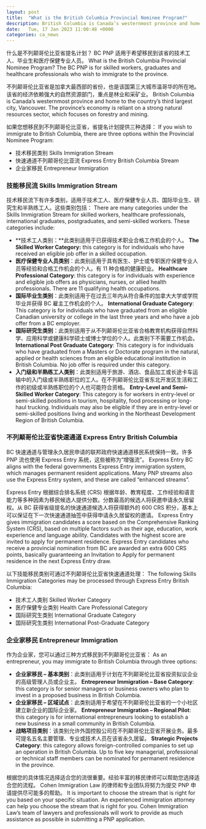 ```yaml
---
layout: post
title:  "What is the British Columbia Provincial Nominee Program?"
description: British Columbia is Canada’s westernmost province and home to the country’s third largest city, Vancouver. The province’s economy is reliant on a strong natural resources sector, which focuses on forestry and mining. Discover if You Are Eligible for Canadian Immigration If you wish to immigrate to British Columbia, there are three options within the Provincial […]
date:   Tue, 17 Jan 2023 11:00:48 +0000
categories: ca_news
---
```


什么是不列颠哥伦比亚省提名计划？ BC PNP 适用于希望移民到该省的技术工人、毕业生和医疗保健专业人员。	What is the British Columbia Provincial Nominee Program? The BC PNP is for skilled workers, graduates and healthcare professionals who wish to immigrate to the province.
	
不列颠哥伦比亚省是加拿大最西部的省份，也是该国第三大城市温哥华的所在地。该省的经济依赖强大的自然资源部门，重点是林业和采矿业。	British Columbia is Canada’s westernmost province and home to the country’s third largest city, Vancouver. The province’s economy is reliant on a strong natural resources sector, which focuses on forestry and mining.
	
如果您想移民到不列颠哥伦比亚省，省提名计划提供三种选择：	If you wish to immigrate to British Columbia, there are three options within the Provincial Nominee Program:
	
* 技术移民类别	  Skills Immigration Stream
* 快速通道不列颠哥伦比亚流	  Express Entry British Columbia Stream
* 企业家移民	  Entrepreneur Immigration
	
### 技能移民流	Skills Immigration Stream
	
技术移民流下有许多类别，适用于技术工人、医疗保健专业人员、国际毕业生、研究生和半熟练工人。这些类别包括：	There are many categories under the Skills Immigration Stream for skilled workers, healthcare professionals, international graduates, postgraduates, and semi-skilled workers. These categories include:
	
* **技术工人类别：**此类别适用于已获得技术职业合格工作机会的个人。	  **The Skilled Worker Category:** this category is for individuals who have received an eligible job offer in a skilled occupation.
* **医疗保健专业人员类别**：此类别适用于具有医生、护士或专职医疗保健专业人员等经验和合格工作机会的个人。有 11 种合格的健康职业。	  **Healthcare Professional Category**: this category is for individuals with experience and eligible job offers as physicians, nurses, or allied health professionals. There are 11 qualifying health occupations.
* **国际毕业生类别**：此类别适用于在过去三年内从符合条件的加拿大大学或学院毕业并获得 BC 雇主工作机会的个人。	  **International Graduate Category**: This category is for individuals who have graduated from an eligible Canadian university or college in the last three years and who have a job offer from a BC employer.
* **国际研究生类别**：此类别适用于从不列颠哥伦比亚省合格教育机构获得自然科学、应用科学或健康科学硕士或博士学位的个人。此类别下不需要工作机会。	  **International Post Graduate Category**: This category is for individuals who have graduated from a Masters or Doctorate program in the natural, applied or health sciences from an eligible educational institution in British Columbia. No job offer is required under this category.
* **入门级和半熟练工人类别**：此类别适用于旅游、酒店、食品加工或长途卡车运输中的入门级或半熟练职位的工人。在不列颠哥伦比亚省东北开发区生活和工作的初级或半熟练职位的个人也可能符合资格。	  **Entry-Level and Semi-Skilled Worker Category**: This category is for workers in entry-level or semi-skilled positions in tourism, hospitality, food processing or long-haul trucking. Individuals may also be eligible if they are in entry-level or semi-skilled positions living and working in the Northeast Development Region of British Columbia.
	
### 不列颠哥伦比亚省快速通道	Express Entry British Columbia
	
BC 快速通道与管理永久居民申请的联邦政府快速通道移民系统保持一致。许多 PNP 流也使用 Express Entry 系统，这些被称为“增强流”。	Express Entry BC aligns with the federal governments Express Entry immigration system, which manages permanent resident applications. Many PNP streams also use the Express Entry system, and these are called “enhanced streams”.
	
Express Entry 根据综合排名系统 (CRS) 根据年龄、教育程度、工作经验和语言能力等多种因素为移民候选人提供分数。分数最高的候选人将获邀申请永久居留权。从 BC 获得省级提名的快速通道候选人将获得额外的 600 CRS 积分，基本上可以保证在下一次快速通道抽签中获得申请永久居留权的邀请。	Express Entry gives immigration candidates a score based on the Comprehensive Ranking System (CRS), based on multiple factors such as their age, education, work experience and language ability. Candidates with the highest score are invited to apply for permanent residence. Express Entry candidates who receive a provincial nomination from BC are awarded an extra 600 CRS points, basically guaranteeing an Invitation to Apply for permanent residence in the next Express Entry draw.
	
以下技能移民类别可通过不列颠哥伦比亚省快速通道处理：	The following Skills Immigration Categories may be processed through Express Entry British Columbia:
	
* 技术工人类别	  Skilled Worker Category
* 医疗保健专业类别	  Health Care Professional Category
* 国际研究生类别	  International Graduate Category
* 国际研究生类别	  International Post-Graduate Category
	
### 企业家移民	Entrepreneur Immigration
	
作为企业家，您可以通过三种方式移民到不列颠哥伦比亚省：	As an entrepreneur, you may immigrate to British Columbia through three options:
	
* **企业家移民 – 基本类别**：此类别适用于计划在不列颠哥伦比亚省投资拟议企业的高级管理人员或企业主。	  **Entrepreneur Immigration – Base Category**: this category is for senior managers or business owners who plan to invest in a proposed business in British Columbia.
* **企业家移民 – 区域试点**：此类别适用于希望在不列颠哥伦比亚省的一个小社区建立新企业的国际企业家。	  **Entrepreneur Immigration – Regional Pilot**: this category is for international entrepreneurs looking to establish a new business in a small community in British Columbia.
* **战略项目类别**：该类别允许外国控股公司在不列颠哥伦比亚省开展业务。最多可提名五名主要管理、专业或技术人员在该省永久居留。	  **Strategic Projects Category**: this category allows foreign-controlled companies to set up an operation in British Columbia. Up to five key managerial, professional or technical staff members can be nominated for permanent residence in the province.
	
根据您的具体情况选择适合您的流很重要。经验丰富的移民律师可以帮助您选择适合您的流程。 Cohen Immigration Law 的律师和专业团队将努力为提交 PNP 申请提供尽可能多的帮助。	It is important to choose the stream that is right for you based on your specific situation. An experienced immigration attorney can help you choose the stream that is right for you. Cohen Immigration Law’s team of lawyers and professionals will work to provide as much assistance as possible in submitting a PNP application.
	
